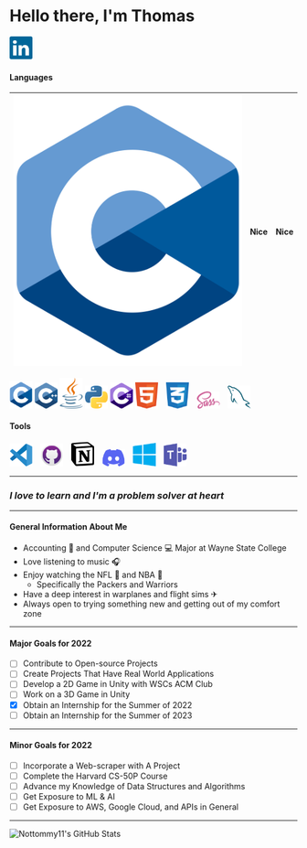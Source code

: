 # Hello there, I'm Thomas

[<img alt="LinkedIn" width="40" src="./img/linkedin.svg" style="padding-right: 10px" />][LinkedIn]

#### Languages

![CPP] | Nice | Nice
---|---|---

[CPP]: ./img/cpp.svg

<p float="left">
<img alt="C++" width="40" src="./img/cpp.svg" />
<img alt="C" width="40" src="./img/c.svg" />
<img alt="Java" width="40" src="./img/java2.svg" />
<img alt="Python" width="40" src="./img/python.svg" />
<img alt="C#" width="40" src="./img/csharp.svg" />
<img alt="HTML5" width="40" src="./img/html5.svg" style="padding-right: 10px" />
<img alt="CSS3" width="40" src="./img/css3.svg" style="padding-right: 10px" />
<img alt="Sass" width="40" src="./img/sass.svg" style="padding-right: 10px" />
<img alt="MySQL" width="40" src="./img/mysql.svg" style="padding-right: 10px" />
</p>

#### Tools

<img alt="Visual Studio Code" width="40" src="./img/visual-studio-code.svg" style="padding-right: 10px" />
<img alt="GitHub" width="40" src="./img/github.svg" style="padding-right: 10px" />
<img alt="Notion" width="40" src="./img/notion.svg" style="padding-right: 10px" />
<img alt="Discord" width="40" src="./img/discord.svg" style="padding-right: 10px" />
<img alt="Microsoft Windows" width="40" src="./img/microsoft-windows.svg" style="padding-right: 10px" />
<img alt="Microsoft Teams" width="40" src="./img/microsoft-teams.svg" style="padding-right: 10px" />

<!-- To be Included/Need Better Image
<img alt="Markdown" width="40" src="./img/markdown.svg" style="padding-right: 10px" />

<img alt="Android Studio" width="40" src="./img/android-studio.svg" style="padding-right: 10px" />

<img alt="Arduino" width="40" src="./img/arduino.svg" style="padding-right: 10px" />

<img alt="Oracle VM Virtualbox" width="40" src="./img/virtualbox.svg" style="padding-right: 10px" />


-->

<!--
[<img align="left" alt="GitHub" width="26px" src="https://user-images.githubusercontent.com/3369400/139447912-e0f43f33-6d9f-45f8-be46-2df5bbc91289.png" style="padding-right:10px;" />](#gh-dark-mode-only)
[<img align="left" alt="GitHub" width="26px" src="https://user-images.githubusercontent.com/3369400/139448065-39a229ba-4b06-434b-bc67-616e2ed80c8f.png" style="padding-right:10px;" />](#gh-light-mode-only)
<img alt="Visual Studio Code" width="26px" src="https://cdn.jsdelivr.net/gh/devicons/devicon/icons/vscode/vscode-original.svg" style="padding-right:10px;" />
<img alt="Unity" width="26px" src="https://cdn.jsdelivr.net/gh/devicons/devicon/icons/unity/unity-original.svg" style="padding-right:10px;" />
<img alt="Notion" width="26px" src="https://cdn.jsdelivr.net/gh/devicons/devicon/icons/notion/notion-original.svg" style="padding-right:10px;" />
-->

---

### *I love to learn and I'm a problem solver at heart*

---

#### General Information About Me

- Accounting 🧾 and Computer Science 💻 Major at Wayne State College
- Love listening to music 🎧
- Enjoy watching the NFL 🏈 and NBA 🏀
  - Specifically the Packers and Warriors
- Have a deep interest in warplanes and flight sims ✈
- Always open to trying something new and getting out of my comfort zone

---

#### Major Goals for 2022

- [ ] Contribute to Open-source Projects
- [ ] Create Projects That Have Real World Applications
- [ ] Develop a 2D Game in Unity with WSCs ACM Club
- [ ] Work on a 3D Game in Unity
- [X] Obtain an Internship for the Summer of 2022
- [ ] Obtain an Internship for the Summer of 2023

---

#### Minor Goals for 2022

- [ ] Incorporate a Web-scraper with A Project
- [ ] Complete the Harvard CS-50P Course
- [ ] Advance my Knowledge of Data Structures and Algorithms
- [ ] Get Exposure to ML & AI
- [ ] Get Exposure to AWS, Google Cloud, and APIs in General

---

<img alt="Nottommy11's GitHub Stats" src="https://github-readme-stats.vercel.app/api?username=Nottommy11&show_icons=true&hide_border=false&title_color=07e3cb&icon_color=edc802&text_color=c8cdcf&border_color=07e3cb&count_private=true" />

<!--&bg_color=09131B-->


[LinkedIn]: https://www.linkedin.com/in/thomas-marxsen